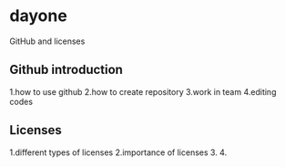 # dayone
GitHub and licenses
## Github introduction
1.how to use github
2.how to create repository
3.work in team
4.editing codes
## Licenses
1.different types of licenses
2.importance of licenses
3.
4.

